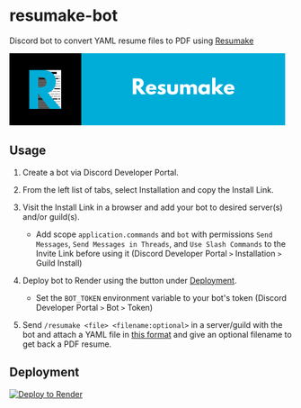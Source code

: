 # resumake-bot

Discord bot to convert YAML resume files to PDF using [Resumake](<https://github.com/cybardev/resumake> "Resumake — resume generator")

<img height="128px" width="128px" src="./resumake.png" alt="resumake logo"><img height="128px" src="./resumake-banner.png" alt="resumake banner">

## Usage

1. Create a bot via Discord Developer Portal.

2. From the left list of tabs, select Installation and copy the Install Link.

3. Visit the Install Link in a browser and add your bot to desired server(s) and/or guild(s).
    - Add scope `application.commands` and `bot` with permissions `Send Messages`, `Send Messages in Threads`, and `Use Slash Commands` to the Invite Link before using it (Discord Developer Portal `>` Installation `>` Guild Install)

4. Deploy bot to Render using the button under [Deployment](#deployment).
    - Set the `BOT_TOKEN` environment variable to your bot's token (Discord Developer Portal `>` Bot `>` Token)

5. Send `/resumake <file> <filename:optional>` in a server/guild with the bot and attach a YAML file in [this format](<https://github.com/cybardev/resumake/blob/main/resume.yml> "YAML data input format for Resumake") and give an optional filename to get back a PDF resume.

## Deployment

[![Deploy to Render](https://render.com/images/deploy-to-render-button.svg)](https://render.com/deploy?repo=https://github.com/cybardev/resumake-bot)